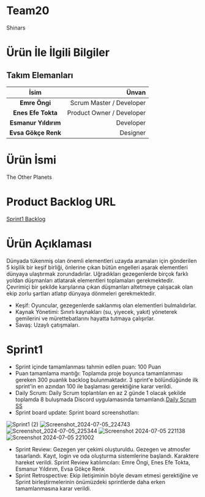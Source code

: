 # Team20
Shinars
# Ürün İle İlgili Bilgiler
## Takım Elemanları
| İsim   | Ünvan  |
|:-------:| -----:|
| **Emre Öngi** | Scrum Master / Developer     |
| **Enes Efe Tokta**   |  Product Owner / Developer   |
| **Esmanur Yıldırım**     | Developer  |
| **Evsa Gökçe Renk**     | Designer  |
# Ürün İsmi
The Other Planets
# Product Backlog URL
[Sprint1 Backlog](https://www.notion.so/c572d9815f9049f8a47719f36bf6dfee?v=bcf54549d02d4de393e099540cbe9c16&pvs=4 "Sprint1 Notion")
# Ürün Açıklaması
Dünyada tükenmiş olan önemli elementleri uzayda aramaları için gönderilen 5 kişilik bir keşif birliği, önlerine çıkan bütün engelleri aşarak elementleri dünyaya ulaştırmak zorundadırlar. Uğradıkları gezegenlerde birçok farklı yoldan düşmanları atlatarak elementleri toplamaları gerekmektedir. Çevrimiçi bir şekilde karşılarına çıkan düşmanları altetmeye çalışacak olan ekip zorlu şartları atlatıp dünyaya dönmeleri gerekmektedir.
-	Keşif: Oyuncular, gezegenlerde saklanmış olan elementleri bulmalıdırlar.
-	Kaynak Yönetimi: Sınırlı kaynakları (su, yiyecek, yakıt) yöneterek gemilerini ve mürettebatlarını hayatta tutmaya çalışırlar.
-	Savaş: Uzaylı  çatışmaları.
# Sprint1
- Sprint içinde tamamlanması tahmin edilen puan: 100 Puan
- Puan tamamlama mantığı: Toplamda proje boyunca tamamlanması gereken 300 puanlık backlog bulunmaktadır. 3 sprint'e bölündüğünde ilk sprint'in en azından 100 ile başlaması gerektiğine karar verildi.
- Daily Scrum: Daily Scrum toplantıları en az 2 günde 1 olacak şekilde toplamda 8 buluşmada Discord uygulamasında tamamlandı.[Daily Scrum SS](https://drive.google.com/drive/folders/1_9plcyv1oVGDbBBv-yDOT4FwEr88BEwN?usp=sharing "Screen Shoots Sprint1")
- Sprint board update: Sprint board screenshotları:

![Sprint1 (2)](https://github.com/emreongi/Team20/assets/109675720/b2ce8cbd-f592-465c-b879-d2ac98438202)
![Screenshot_2024-07-05_224743](https://github.com/emreongi/Team20/assets/109675720/0bbb80db-f69b-496b-a2a0-9442360da498)
![Screenshot_2024-07-05_225344](https://github.com/emreongi/Team20/assets/109675720/93b09543-5a69-44a7-bdf9-b2a9db165025)
![Screenshot 2024-07-05 221138](https://github.com/emreongi/Team20/assets/109675720/d451b119-e6ef-401e-a7ef-726526233bd8)
![Screenshot 2024-07-05 221002](https://github.com/emreongi/Team20/assets/109675720/ced88e8a-f382-46a9-9bc5-30d20726bffc)
- Sprint Review: Gezegen yer çekimi oluşturuldu. Gezegen ve atmosfer tasarlandı. Kayıt, login ve oda oluşturma sistemlerine başlandı. Karaktere hareket verildi.  Sprint Review katılımcıları: Emre Öngi, Enes Efe Tokta, Esmanur Yıldırım, Evsa Gökçe Renk
- Sprint Retrospective: Ekip iletişiminin böyle devam etmesi gerektiğine ve Sprint birleştirmelerinin önümüzdeki sprintlerde daha erken tamamlanmasına karar verildi.
